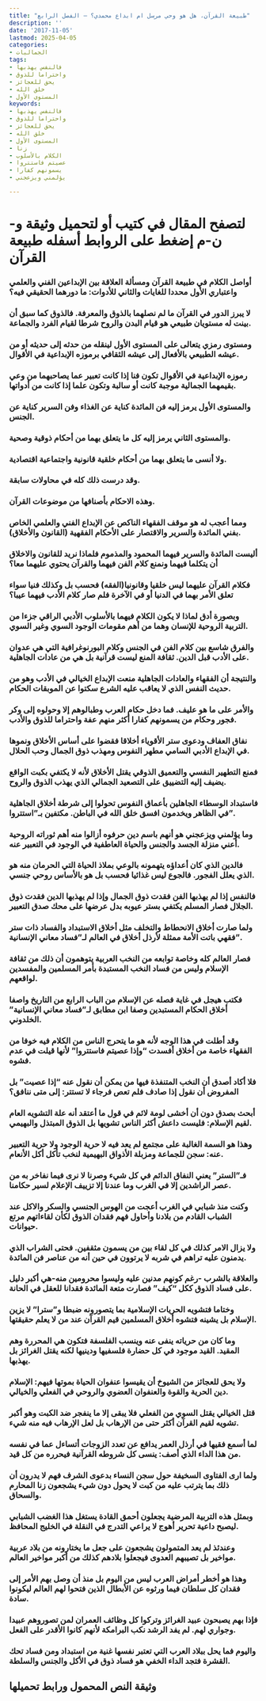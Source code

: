 ```yaml
---
title: "طبيعة القرآن، هل هو وحي مرسل ام ابداع محمدي؟ – الفصل الرابع"
description: ''
date: '2017-11-05'
lastmod: 2025-04-05
categories:
- الجماليات
tags:
- فالنفس يهذبها
- واحتراما للذوق
- يحق للعجائز
- خلق الله
- المستوى الأول
keywords:
- فالنفس يهذبها
- واحتراما للذوق
- يحق للعجائز
- خلق الله
- المستوى الأول
- زنا
- الكلام بالأسلوب
- عصيتم فاستتروا
- يسمونهم كفارا
- يؤلمني ويزعجني

---
```

# **لتصفح المقال في كتيب أو لتحميل وثيقة و-ن-م إضغط على الروابط أسفله** **طبيعة القرآن**

### أواصل الكلام في طبيعة القرآن ومسألة العلاقة بين الإبداعين الفني والعلمي واعتباري الأول محددا للغايات والثاني للأدوات: ما دورهما الحقيقي فيه؟

### لا يبرز الدور في القرآن ما لم نصلهما بالذوق والمعرفة. فالذوق كما سبق أن بينت له مستويان طبيعي هو قيام البدن والروح شرطا لقيام الفرد والجماعة.

### ومستوى رمزي يتعالى على المستوى الأول لينقله من حدثه إلى حديثه أو من عيشه الطبيعي بالأفعال إلى عيشه الثقافي برموزه الإبداعية في الأقوال.

### رموزه الإبداعية في الأقوال تكون فنا إذا كانت تعبير عما يصاحبهما من وعي بقيمهما الجمالية موجبة كانت أو سالبة وتكون علما إذا كانت من أدواتها.

### والمستوى الأول يرمز إليه فن المائدة كناية عن الغذاء وفن السرير كناية عن الجنس.

### والمستوى الثاني يرمز إليه كل ما يتعلق بهما من أحكام ذوقية وصحية.

### ولا أنسى ما يتعلق بهما من أحكام خلقية قانونية واجتماعية اقتصادية.

### وقد درست ذلك كله في محاولات سابقة.

### وهذه الاحكام بأصنافها من موضوعات القرآن.

### ومما أعجب له هو موقف الفقهاء الناكص عن الإبداع الفني والعلمي الخاص بفني المائدة والسرير والاقتصار على الأحكام الفقهية (القانون والأخلاق).

### أليست المائدة والسرير فيهما المحمود والمذموم فلماذا نريد للقانون والاخلاق أن يتكلما فيهما ونمنع كلام الفن فيهما والقرآن يحتوي عليهما معا؟

### فكلام القرآن عليهما ليس خلقيا وقانونيا(الفقه) فحسب بل وكذلك فنيا سواء تعلق الأمر بهما في الدنيا أو في الآخرة فلم صار كلام الأدب فيهما عيبا؟

### وبصورة أدق لماذا لا يكون الكلام فيهما بالأسلوب الأدبي الراقي جزءا من التربية الروحية للإنسان وهما من أهم مقومات الوجود السوي وغير السوي.

### والفرق شاسع بين كلام الفن في الجنس وكلام البورنوغرافية التي هي عدوان على الأدب قبل الدين. ثقافة المنع ليست قرآنية بل هي من عادات الجاهلية.

### والنتيجة أن الفقهاء والعادات الجاهلية منعت الإبداع الخيالي في الأدب وهو من حديث النفس الذي لا يعاقب عليه الشرع سكتوا عن الموبقات الحكام.

### والأمر على ما هو عليف. فما دخل حكام العرب وطبالوهم إلا وحولوه إلى وكر فجور وحكام من يسمونهم كفارا أكثر منهم عفة واحتراما للذوق والأدب.

### نفاق العفاف ودعوى ستر الأقوياء أخلاقا فقضوا على أساس الأخلاق ونموها في الإبداع الأدبي السامي مطهر النفوس ومهذب ذوق الجمال وحب الحلال.

### فمنع التطهير النفسي والتعميق الذوقي يقتل الأخلاق لأنه لا يكتفي بكبت الواقع يضيف إليه التضييق على التصعيد الجمالي الذي يهذب الذوق والروح.

### فاستبداد الوسطاء الجاهلين بأعماق النفوس تحولوا إلى شرطة أخلاق الجاهلية في الظاهر ويخدمون افسق خلق الله في الباطن. مكتفين بـ”استتروا”.

### وما يؤلمني ويزعجني هو أنهم باسم دين حرفوه أزالوا منه أهم ثوراته الروحية أعني منزلة الجسد والجنس والحياة العاطفية في الوجود في التعبير عنه.

### فالدين الذي كان أعداؤه يتهمونه بالوعي بملاذ الحياة التي الحرمان منه هو الذي يعلل الفجور. فالجوع ليس غذائيا فحسب بل هو بالأساس روحي جنسي.

### فالنفس إذا لم يهذبها الفن فقدت ذوق الجمال وإذا لم يهذبها الدين فقدت ذوق الجلال فصار المسلم يكتفي بستر عيوبه بدل عرضها على محك صدق التعبير.

### ولما صارت أخلاق الانحطاط والتخلف مثل أخلاق الاستبداد والفساد ذات ستر فقهي باتت الأمة ممثلة لأرذل أخلاق في العالم لـ”فساد معاني الإنسانية”.

### فصار العالم كله وخاصة توابعه من النخب العربية يتوهمون أن ذلك من ثقافة الإسلام وليس من فساد النخب المستبدة بأمر المسلمين والمفسدين لواقعهم.

### فكتب هيجل في غاية فصله عن الإسلام من الباب الرابع من التاريخ واصفا أخلاق الحكام المستبدين وصفا ابن مطابق لـ”فساد معاني الإنسانية” الخلدوني.

### وقد أطلت في هذا الوجه لأنه هو ما يتحرج الناس من الكلام فيه خوفا من الفقهاء خاصة من أخلاق أفسدت “وإذا عصيتم فاستتروا” لأنها قيلت في عدم فشوه.

### فلا أكاد أصدق أن النخب المتنفذة فيها من يمكن أن نقول عنه “إذا عصيت” بل المفروض أن نقول إذا صادف فلم تعص فرجاء لا تستتر: إلى متى ننافق؟

### أبحث بصدق دون أن أخشى لومة لائم في قول ما أعتقد أنه علة التشويه العام لقيم الإسلام: فليست داعش أكثر الناس تشويها بل الذوق المبتذل والبهيمي.

### وهذا هو السمة الغالبة على مجتمع لم يعد فيه لا حرية الوجود ولا حرية التعبير عنه: سجن للجماعة ومزبلة الأذواق البهيمية لنخب تأكل أكل الأنعام.

### فـ”الستر” يعني النفاق الدائم في كل شيء وصرنا لا نرى فيما نفاخر به من عصر الراشدين إلا في الغرب وما عندنا إلا تزييف الإعلام لسير حكامنا.

### وكنت منذ شبابي في الغرب أعجت من الهوس الجنسي والسكر والاكل عند الشباب القادم من بلادنا وأحاول فهم فقدان الذوق لكأن لقاءاتهم مرتع حيوانات.

### ولا يزال الامر كذلك في كل لقاء بين من يسمون مثقفين. فحتى الشراب الذي يدمنون عليه تراهم في شربه لا يرتوون في حين أنه من عناصر فن المائدة.

### والعلاقة بالشرب -رغم كونهم مدنين عليه وليسوا محرومين منه-هي أكبر دليل على فساد الذوق ككل “كيف” فصارت متعة المائدة فقدانا للعقل في الحانة.

### وختاما فتشويه الحريات الإسلامية بما يتصورونه ضبطا و”سترا” لا يزين الإسلام بل يشينه فتشوه أخلاق المسلمين قيم القرآن عند من لا يعلم حقيقتها.

### وما كان من حرياته ينفى عنه وينسب الفلسفة فتكون هي المحررة وهم المقيد. القيد موجود في كل حضارة فلسفيها ودينيها لكنه يقتل الغرائز بل يهذبها.

### ولا يحق للعجائز من الشيوخ أن يقيسوا عنفوان الحياة بموتها فيهم: الإسلام دين الحرية والقوة والعنفوان العضوي والروحي في الفعلي والخيالي.

### قتل الخيالي يقتل السوي من الفعلي فلا يبقى إلا ما ينفجر ضد الكبت وهو أكبر تشويه لقيم القرآن أكثر حتى من الإرهاب بل لعل الإرهاب فيه منه شيء.

### لما أسمع فقيها في أرذل العمر يدافع عن تعدد الزوجات أتساءل عما في نفسه من هذا الداء الذي أصف: ينسى كل شروطه القرآنية فيحرره من كل قيد.

### ولما ارى الفتاوى السخيفة حول سجن النساء بدعوى الشرف فهم لا يدرون أن ذلك بما يترتب عليه من كبت لا يحول دون شيء يشجعون زنا المحارم والسحاق.

### وبمثل هذه التربية المرضية يجعلون أحمق القادة يستغل هذا الغضب الشبابي ليصبح داعية تحرير أهوج لا يراعي التدرج في النقلة في الخليج المحافظ.

### وعندئذ لم يعد المتمولون يشجعون على جعل ما يختارونه من بلاد عربية مواخير بل تصيبهم العدوى فيجعلوا بلادهم كذلك من أكبر مواخير العالم.

### وهذا هو أخطر أمراض العرب ليس من اليوم بل منذ أن وصل بهم الأمر إلى فقدان كل سلطان فيما ورثوه عن الأبطال الذين فتحوا لهم العالم ليكونوا سادة.

### فإذا بهم يصبحون عبيد الغرائز وتركوا كل وظائف العمران لمن تصوروهم عبيدا وجواري لهم. لم يفد الرشد نكب البرامكة لأنهم كانوا الأقدر على الفعل.

### واليوم فما يحل ببلاد العرب التي تعتبر نفسها غنية من استبداد ومن فساد تحك القشرة فتجد الداء الخفي هو فساد ذوق في الأكل والجنس والسلطة.

## وثيقة النص المحمول ورابط تحميلها

###
